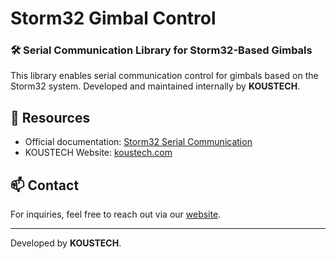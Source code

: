 # Storm32 Gimbal Control

### 🛠 Serial Communication Library for Storm32-Based Gimbals

This library enables serial communication control for gimbals based on the Storm32 system. Developed and maintained internally by **KOUSTECH**.

## 🔗 Resources
- Official documentation: [Storm32 Serial Communication](https://www.olliw.eu/storm32bgc-wiki/Serial_Communication_old)
- KOUSTECH Website: [koustech.com](https://koustech.com)

## 📫 Contact
For inquiries, feel free to reach out via our [website](https://koustech.com).

---
Developed by **KOUSTECH**.
